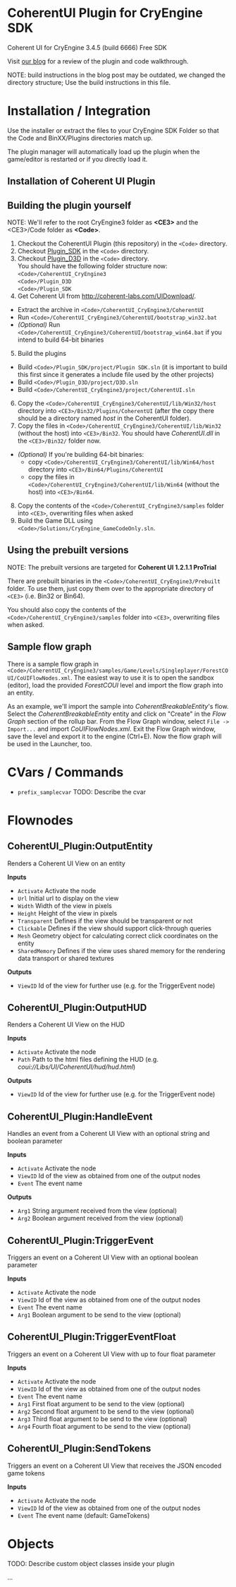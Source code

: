 CoherentUI Plugin for CryEngine SDK
=====================================

Coherent UI for CryEngine 3.4.5 (build 6666) Free SDK

Visit [our blog](http://blog.coherent-labs.com/2013/01/coherent-ui-in-cryengine-3-redux.html) for a review of the plugin and code walkthrough.

NOTE: build instructions in the blog post may be outdated, we changed the directory structure; Use the build instructions in this file.

Installation / Integration
==========================
Use the installer or extract the files to your CryEngine SDK Folder so that the Code and BinXX/Plugins directories match up.

The plugin manager will automatically load up the plugin when the game/editor is restarted or if you directly load it.

Installation of Coherent UI Plugin
--------------------------

Building the plugin yourself
---------

NOTE: We'll refer to the root CryEngine3 folder as **&lt;CE3&gt;** and the &lt;CE3&gt;/Code folder as **&lt;Code&gt;**.

1. Checkout the CoherentUI Plugin (this repository) in the `<Code>` directory.
2. Checkout [Plugin_SDK](https://github.com/hendrikp/Plugin_SDK) in the `<Code>` directory.
3. Checkout [Plugin_D3D](https://github.com/hendrikp/Plugin_D3D) in the `<Code>` directory.  
You should have the following folder structure now:  
`<Code>/CoherentUI_CryEngine3`  
`<Code>/Plugin_D3D`  
`<Code>/Plugin_SDK`
4. Get Coherent UI from http://coherent-labs.com/UIDownload/.
 - Extract the archive in `<Code>/CoherentUI_CryEngine3/CoherentUI`
 - Run `<Code>/CoherentUI_CryEngine3/CoherentUI/bootstrap_win32.bat`
 - *(Optional)* Run `<Code>/CoherentUI_CryEngine3/CoherentUI/bootstrap_win64.bat` if you intend to build 64-bit binaries
5. Build the plugins
 - Build `<Code>/Plugin_SDK/project/Plugin SDK.sln` (it is important to build this first since it generates a include file used by the other projects)
 - Build `<Code>/Plugin_D3D/project/D3D.sln`
 - Build `<Code>/CoherentUI_CryEngine3/project/CoherentUI.sln`
6. Copy the `<Code>/CoherentUI_CryEngine3/CoherentUI/lib/Win32/host` directory into `<CE3>/Bin32/Plugins/CoherentUI` (after the copy there should be a directory named *host* in the CoherentUI folder).
7. Copy the files in `<Code>/CoherentUI_CryEngine3/CoherentUI/lib/Win32` (without the host) into `<CE3>/Bin32`. You should have *CoherentUI.dll* in the `<CE3>/Bin32/` folder now.
 - *(Optional)* If you're building 64-bit binaries:
     - copy `<Code>/CoherentUI_CryEngine3/CoherentUI/lib/Win64/host` directory into `<CE3>/Bin64/Plugins/CoherentUI`
     - copy the files in `<Code>/CoherentUI_CryEngine3/CoherentUI/lib/Win64` (without the host) into `<CE3>/Bin64`. 
8. Copy the contents of the `<Code>/CoherentUI_CryEngine3/samples` folder into `<CE3>`, overwriting files when asked
9. Build the Game DLL using `<Code>/Solutions/CryEngine_GameCodeOnly.sln`.

Using the prebuilt versions
---------
NOTE: The prebuilt versions are targeted for **Coherent UI 1.2.1.1 ProTrial**

There are prebuilt binaries in the `<Code>/CoherentUI_CryEngine3/Prebuilt` folder. To use them, just copy them over to the appropriate directory of `<CE3>` (i.e. Bin32 or Bin64).

You should also copy the contents of the `<Code>/CoherentUI_CryEngine3/samples` folder into `<CE3>`, overwriting files when asked.

Sample flow graph
---------
There is a sample flow graph in `<Code>/CoherentUI_CryEngine3/samples/Game/Levels/Singleplayer/ForestCOUI/CoUIFlowNodes.xml`.
The easiest way to use it is to open the sandbox (editor), load the provided *ForestCOUI* level and import the flow graph into an entity.

As an example, we'll import the sample into *CoherentBreakableEntity*'s flow. Select the *CoherentBreakableEntity* entity and click on "Create" in the *Flow Graph* section of the rollup bar.
From the Flow Graph window, select `File -> Import...` and import *CoUIFlowNodes.xml*. Exit the Flow Graph window, save the level and export it to the engine (Ctrl+E). Now the flow graph will be used in the Launcher, too.

CVars / Commands
================
* ```prefix_samplecvar```
  TODO: Describe the cvar

Flownodes
=========

CoherentUI_Plugin:OutputEntity
------------------------------

Renders a Coherent UI View on an entity
  
**Inputs**
  
  - `Activate` Activate the node
  - `Url` Initial url to display on the view
  - `Width` Width of the view in pixels
  - `Height` Height of the view in pixels
  - `Transparent` Defines if the view should be transparent or not
  - `Clickable` Defines if the view should support click-through queries
  - `Mesh` Geometry object for calculating correct click coordinates on the entity
  - `SharedMemory` Defines if the view uses shared memory for the rendering data transport or shared textures

**Outputs**
  
  - `ViewID` Id of the view for further use (e.g. for the TriggerEvent node)

CoherentUI_Plugin:OutputHUD
---------------------------

Renders a Coherent UI View on the HUD
  
**Inputs**
  
  - `Activate` Activate the node
  - `Path` Path to the html files defining the HUD (e.g. *coui://Libs/UI/CoherentUI/hud/hud.html*)

**Outputs**

  - `ViewID` Id of the view for further use (e.g. for the TriggerEvent node)

CoherentUI_Plugin:HandleEvent
-----------------------------

Handles an event from a Coherent UI View with an optional string and boolean parameter
  
**Inputs**
  
  - `Activate` Activate the node
  - `ViewID` Id of the view as obtained from one of the output nodes
  - `Event` The event name

**Outputs**

  - `Arg1` String argument received from the view (optional)
  - `Arg2` Boolean argument received from the view (optional)

CoherentUI_Plugin:TriggerEvent
------------------------------

Triggers an event on a Coherent UI View with an optional boolean parameter
  
**Inputs**
  
  - `Activate` Activate the node
  - `ViewID` Id of the view as obtained from one of the output nodes
  - `Event` The event name
  - `Arg1` Boolean argument to be send to the view (optional)

CoherentUI_Plugin:TriggerEventFloat
-----------------------------------

Triggers an event on a Coherent UI View with up to four float parameter
  
**Inputs**
  
  - `Activate` Activate the node
  - `ViewID` Id of the view as obtained from one of the output nodes
  - `Event` The event name
  - `Arg1` First float argument to be send to the view (optional)
  - `Arg2` Second float argument to be send to the view (optional)
  - `Arg3` Third float argument to be send to the view (optional)
  - `Arg4` Fourth float argument to be send to the view (optional)

CoherentUI_Plugin:SendTokens
----------------------------

Triggers an event on a Coherent UI View that receives the JSON encoded game tokens
  
**Inputs**
  
  - `Activate` Activate the node
  - `ViewID` Id of the view as obtained from one of the output nodes
  - `Event` The event name (default: GameTokens)

Objects
=======
TODO: Describe custom object classes inside your plugin

...